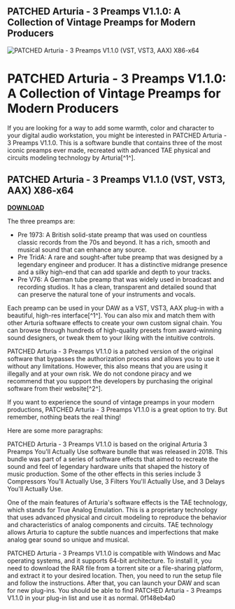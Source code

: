 ## PATCHED Arturia - 3 Preamps V1.1.0: A Collection of Vintage Preamps for Modern Producers

 
![PATCHED Arturia - 3 Preamps V1.1.0 (VST, VST3, AAX) X86-x64](https://encrypted-tbn2.gstatic.com/images?q=tbn:ANd9GcTUa98p75bUN44FzJdZXAlDGSmXb59OkjrZnbB99GSVc8nQuADoSOBXm_kO)

 
# PATCHED Arturia - 3 Preamps V1.1.0: A Collection of Vintage Preamps for Modern Producers
 
If you are looking for a way to add some warmth, color and character to your digital audio workstation, you might be interested in PATCHED Arturia - 3 Preamps V1.1.0. This is a software bundle that contains three of the most iconic preamps ever made, recreated with advanced TAE physical and circuits modeling technology by Arturia[^1^].
 
## PATCHED Arturia - 3 Preamps V1.1.0 (VST, VST3, AAX) X86-x64


[**DOWNLOAD**](https://www.google.com/url?q=https%3A%2F%2Furlin.us%2F2tK7qk&sa=D&sntz=1&usg=AOvVaw2ZOg1wSxBPmYAoph8IirVs)

 
The three preamps are:
 
- Pre 1973: A British solid-state preamp that was used on countless classic records from the 70s and beyond. It has a rich, smooth and musical sound that can enhance any source.
- Pre TridA: A rare and sought-after tube preamp that was designed by a legendary engineer and producer. It has a distinctive midrange presence and a silky high-end that can add sparkle and depth to your tracks.
- Pre V76: A German tube preamp that was widely used in broadcast and recording studios. It has a clean, transparent and detailed sound that can preserve the natural tone of your instruments and vocals.

Each preamp can be used in your DAW as a VST, VST3, AAX plug-in with a beautiful, high-res interface[^1^]. You can also mix and match them with other Arturia software effects to create your own custom signal chain. You can browse through hundreds of high-quality presets from award-winning sound designers, or tweak them to your liking with the intuitive controls.
 
PATCHED Arturia - 3 Preamps V1.1.0 is a patched version of the original software that bypasses the authorization process and allows you to use it without any limitations. However, this also means that you are using it illegally and at your own risk. We do not condone piracy and we recommend that you support the developers by purchasing the original software from their website[^2^].
 
If you want to experience the sound of vintage preamps in your modern productions, PATCHED Arturia - 3 Preamps V1.1.0 is a great option to try. But remember, nothing beats the real thing!

Here are some more paragraphs:
 
PATCHED Arturia - 3 Preamps V1.1.0 is based on the original Arturia 3 Preamps You'll Actually Use software bundle that was released in 2018. This bundle was part of a series of software effects that aimed to recreate the sound and feel of legendary hardware units that shaped the history of music production. Some of the other effects in this series include 3 Compressors You'll Actually Use, 3 Filters You'll Actually Use, and 3 Delays You'll Actually Use.
 
One of the main features of Arturia's software effects is the TAE technology, which stands for True Analog Emulation. This is a proprietary technology that uses advanced physical and circuit modeling to reproduce the behavior and characteristics of analog components and circuits. TAE technology allows Arturia to capture the subtle nuances and imperfections that make analog gear sound so unique and musical.
 
PATCHED Arturia - 3 Preamps V1.1.0 is compatible with Windows and Mac operating systems, and it supports 64-bit architecture. To install it, you need to download the RAR file from a torrent site or a file-sharing platform, and extract it to your desired location. Then, you need to run the setup file and follow the instructions. After that, you can launch your DAW and scan for new plug-ins. You should be able to find PATCHED Arturia - 3 Preamps V1.1.0 in your plug-in list and use it as normal.
 0f148eb4a0
